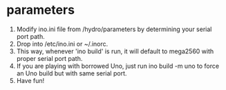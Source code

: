parameters
=====

1) Modify ino.ini file from /hydro/parameters by determining your serial port path.
2) Drop into /etc/ino.ini or ~/.inorc.
3) This way, whenever 'ino build' is run, it will default to mega2560 with proper serial port path.
4) If you are playing with borrowed Uno, just run ino build -m uno to force an Uno build but with same serial port. 
5) Have fun! 
